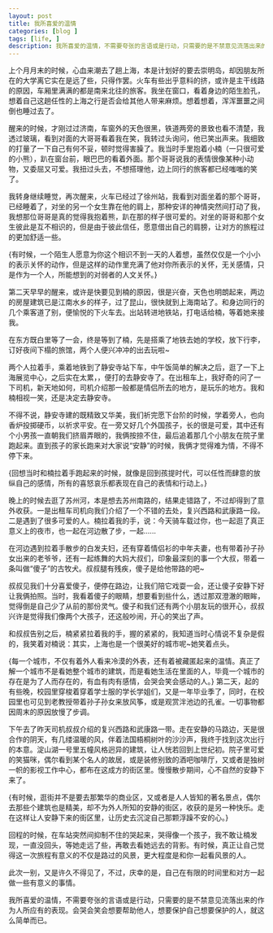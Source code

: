 ```yaml
---
layout: post
title: 我所喜爱的温情
categories: [blog ]
tags: [life, ]
description: 我所喜爱的温情，不需要夸张的言语或是行动，只需要的是不禁意见流落出来的作为人所应有的表现。
---
```




上个月月末的时候，心血来潮去了趟上海，本是计划好的要去崇明岛，却因朋友所在的大学离它实在是远了些，只得作罢。火车有些出乎意料的挤，或许是主干线路的原因，车厢里满满的都是南来北往的旅客。我坐在窗口，看着身边的陌生脸孔，想着自己这趟任性的上海之行是否会给其他人带来麻烦。想着想着，浑浑噩噩之间倒也睡过去了。
 
醒来的时候，才刚过过济南，车窗外的天色很黑，铁道两旁的景致也看不清楚，我透过玻璃，看到对面的大哥哥看着我在笑，我转过头询问，他已笑出声来。我细致的打量了一下自己有何不妥，顿时觉得害臊了。我当时手里抱着小楠（一只很可爱的小熊），趴在窗台前，眼巴巴的看着外面。那个哥哥说我的表情很像某种小动物，又委屈又可爱。我扭过头去，不想搭理他，边上同行的旅客都已经嗤嗤的笑了。

我转身继续睡觉，再次醒来，火车已经过了徐州站，我看到对面坐着的那个哥哥，已经睡着了，对坐的另一个女生靠在他的肩上，那种安详的神情突然间打动了我，我想那位哥哥是真的觉得我抱着熊，趴在那的样子很可爱的。对坐的哥哥和那个女生彼此是互不相识的，但是由于彼此信任，愿意借出自己的肩膀，让对方的旅程过的更加舒适一些。

{有时候，一个陌生人愿意为你这个相识不到一天的人着想，虽然仅仅是一个小小的表示关怀的动作，但是这样的动作里充满了他对你所表示的关怀，无关感情，只是作为一个人，所能想到的对弱者的人文关怀。}
  
第二天早早的醒来，或许是快要见到楠的原因，很是兴奋，天色也明朗起来，两边的房屋建筑已是江南水乡的样子，过了昆山，很快就到上海南站了。和身边同行的几个乘客道了别，便愉悦的下火车去。出站转进地铁站，打电话给楠，等着她来接我。

在东方既白里等了一会，终是等到了楠，先是搭乘了地铁去她的学校，放下行李，订好夜间下榻的旅馆，两个人便兴冲冲的出去玩啦~

两个人拉着手，乘着地铁到了静安寺站下车，中午饭简单的解决之后，逛了一下上海展览中心，之后实在太累，，便打的去静安寺了。在出租车上，我好奇的问了一下司机，新天地如何，司机介绍那一般都是情侣所去的地方，是玩乐的地方。我和楠相视一笑，还是决定去静安寺。

不得不说，静安寺建的既精致又华美，我们祈完愿下台阶的时候，学着旁人，也向香炉投掷硬币，以祈求平安。在一旁又好几个外国孩子，长的很是可爱，其中还有个小男孩一直朝我们挤眉弄眼的，我俩按捺不住，最后追着那几个小朋友在院子里跑起来。直到孩子的家长跑来对大家说“安静”的时候，我俩才觉得难为情，不得不停下来。

{回想当时和楠拉着手跑起来的时候，就像是回到孩提时代，可以任性而肆意的放纵自己的感情，所有的喜怒哀乐都表现在自己的表情和行动上。}
 
晚上的时候去逛了苏州河，本是想去苏州南路的，结果走错路了，不过却得到了意外收获。一是出租车司机向我们介绍了一个不错的去处，复兴西路和武康路一段。二是遇到了很多可爱的人。楠拉着我的手，说：今天骑车载过你，也一起逛了真正意义上的夜市，也一起在河边散了步，一起......

在河边遇到拉着手散步的白发夫妇，还有穿着情侣衫的中年夫妻，也有带着孙子孙女出来的老爷爷，还有一起练舞的大妈大叔们，印象最深刻的事一个大叔，带着一条叫做“傻子”的古牧犬。叔叔腿有残疾，傻子是给他带路的吧~

叔叔见我们十分喜爱傻子，便停在路边，让我们陪它戏耍一会，还让傻子安静下好让我俩拍照。当时，我看着傻子的眼睛，想要看到些什么，透过那双澄澈的眼眸，觉得倒是自己少了从前的那份灵气。傻子和我们还有两个小朋友玩的很开心，叔叔兴许是觉得我们像两个大孩子，还这般吵闹，开心的笑出了声。

和叔叔告别之后，楠紧紧拉着我的手，握的紧紧的，我知道当时心情说不复杂是假的，我笑着对楠说：其实，上海也是一个很美好的城市呢~她笑着点头。

{每一个城市，不仅有着外人看来冷漠的外表，还有着被藏匿起来的温情。真正了解一个城市不是看她整个城市的建筑，而是看她生活在里面的人，毕竟一个城市的存在是为了人而存在的，有血有肉有感情，会哭会笑会感动的人。}
第二天，起的有些晚，校园里穿梭着穿着学士服的学长学姐们，又是一年毕业季了，同时，在校园里也可见到老教授带着孙子孙女来放风筝，或是观赏泮池边的孔雀。一切事物都因周末的原因放慢了步调。

下午去了昨天司机叔叔介绍的复兴西路和武康路一带。走在安静的马路边，天是很合作的阴天，有几缕温暖的风，伴着法国梧桐树叶的沙沙声，我终于找到这次出行的本意。淀山湖一号里五幢风格迥异的建筑，让人恍若回到上世纪初。院子里可爱的笑猫咪，偶尔看到某个名人的故居，或是装修别致的酒吧咖啡厅，又或者是独树一帜的影视工作中心，都布在这成方的街区里。慢慢散步期间，心不自然的安静下来了。

{有时候，逛街并不是要去那繁华的商业区，又或者是人人皆知的著名景点，偶尔去那些个建筑也是精美，却不为外人所知的安静的街区，收获的是另一种快乐。走在这样让人安静下来的街区里，让历史去沉淀自己那颗浮躁不安的心。}

回程的时候，在车站突然间抑制不住的哭起来，哭得像一个孩子，我不敢让楠发现，一直没回头，等她走远了些，再敢去看她远去的背影。有时候，真正让自己觉得这一次旅程有意义的不仅是路过的风景，更大程度是和你一起看风景的人。

此次一别，又是许久不得见了，不过，庆幸的是，自己在有限的时间里和对方一起做一些有意义的事情。

我所喜爱的温情，不需要夸张的言语或是行动，只需要的是不禁意见流落出来的作为人所应有的表现。会哭会笑会想要帮助他人，想要保护自己想要保护的人，就这么简单而已。
